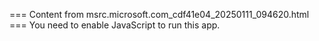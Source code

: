 === Content from msrc.microsoft.com_cdf41e04_20250111_094620.html ===
You need to enable JavaScript to run this app.
